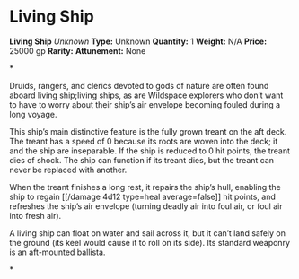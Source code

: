 # Living Ship

**Living Ship**
_Unknown_
**Type:** Unknown
**Quantity:** 1
**Weight:** N/A
**Price:** 25000 gp
**Rarity:** 
**Attunement:** None

*<p>Druids, rangers, and clerics devoted to gods of nature are often found aboard living ship;living ships, as are Wildspace explorers who don’t want to have to worry about their ship’s air envelope becoming fouled during a long voyage.

This ship’s main distinctive feature is the fully grown treant on the aft deck. The treant has a speed of 0 because its roots are woven into the deck; it and the ship are inseparable. If the ship is reduced to 0 hit points, the treant dies of shock. The ship can function if its treant dies, but the treant can never be replaced with another.

When the treant finishes a long rest, it repairs the ship’s hull, enabling the ship to regain [[/damage 4d12 type=heal average=false]] hit points, and refreshes the ship’s air envelope (turning deadly air into foul air, or foul air into fresh air).

A living ship can float on water and sail across it, but it can’t land safely on the ground (its keel would cause it to roll on its side). Its standard weaponry is an aft-mounted ballista.</p>*